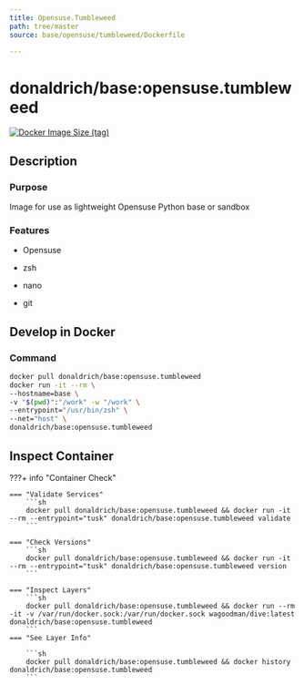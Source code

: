 ```yaml
---
title: Opensuse.Tumbleweed
path: tree/master
source: base/opensuse/tumbleweed/Dockerfile

---
```


# donaldrich/base:opensuse.tumbleweed

[![Docker Image Size (tag)](https://img.shields.io/docker/image-size/donaldrich/base/opensuse.tumbleweed?color=blue&label=size&logo=docker&style=flat-square)](https://hub.docker.com/r/donaldrich/base/opensuse.tumbleweed)

## Description

### Purpose

Image for use as lightweight Opensuse Python base or sandbox

### Features

- Opensuse

- zsh

- nano

- git

## Develop in Docker

### Command

```sh
docker pull donaldrich/base:opensuse.tumbleweed
docker run -it --rm \
--hostname=base \
-v "$(pwd)":"/work" -w "/work" \
--entrypoint="/usr/bin/zsh" \
--net="host" \
donaldrich/base:opensuse.tumbleweed
```

## Inspect Container

???+ info "Container Check"

    === "Validate Services"
        ```sh
        docker pull donaldrich/base:opensuse.tumbleweed && docker run -it --rm --entrypoint="tusk" donaldrich/base:opensuse.tumbleweed validate
        ```

    === "Check Versions"
        ```sh
        docker pull donaldrich/base:opensuse.tumbleweed && docker run -it --rm --entrypoint="tusk" donaldrich/base:opensuse.tumbleweed version
        ```

    === "Inspect Layers"
        ```sh
        docker pull donaldrich/base:opensuse.tumbleweed && docker run --rm -it -v /var/run/docker.sock:/var/run/docker.sock wagoodman/dive:latest donaldrich/base:opensuse.tumbleweed
        ```
    === "See Layer Info"

        ```sh
        docker pull donaldrich/base:opensuse.tumbleweed && docker history donaldrich/base:opensuse.tumbleweed
        ```
